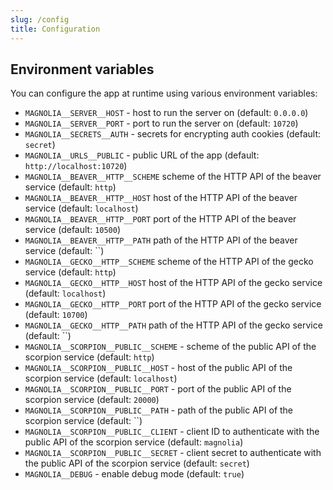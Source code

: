 ```yaml
---
slug: /config
title: Configuration
---
```


## Environment variables

You can configure the app at runtime using various environment variables:

- `MAGNOLIA__SERVER__HOST` -
  host to run the server on
  (default: `0.0.0.0`)
- `MAGNOLIA__SERVER__PORT` -
  port to run the server on
  (default: `10720`)
- `MAGNOLIA__SECRETS__AUTH` -
  secrets for encrypting auth cookies
  (default: `secret`)
- `MAGNOLIA__URLS__PUBLIC` -
  public URL of the app
  (default: `http://localhost:10720`)
- `MAGNOLIA__BEAVER__HTTP__SCHEME`
  scheme of the HTTP API of the beaver service
  (default: `http`)
- `MAGNOLIA__BEAVER__HTTP__HOST`
  host of the HTTP API of the beaver service
  (default: `localhost`)
- `MAGNOLIA__BEAVER__HTTP__PORT`
  port of the HTTP API of the beaver service
  (default: `10500`)
- `MAGNOLIA__BEAVER__HTTP__PATH`
  path of the HTTP API of the beaver service
  (default: ``)
- `MAGNOLIA__GECKO__HTTP__SCHEME`
  scheme of the HTTP API of the gecko service
  (default: `http`)
- `MAGNOLIA__GECKO__HTTP__HOST`
  host of the HTTP API of the gecko service
  (default: `localhost`)
- `MAGNOLIA__GECKO__HTTP__PORT`
  port of the HTTP API of the gecko service
  (default: `10700`)
- `MAGNOLIA__GECKO__HTTP__PATH`
  path of the HTTP API of the gecko service
  (default: ``)
- `MAGNOLIA__SCORPION__PUBLIC__SCHEME` -
  scheme of the public API of the scorpion service
  (default: `http`)
- `MAGNOLIA__SCORPION__PUBLIC__HOST` -
  host of the public API of the scorpion service
  (default: `localhost`)
- `MAGNOLIA__SCORPION__PUBLIC__PORT` -
  port of the public API of the scorpion service
  (default: `20000`)
- `MAGNOLIA__SCORPION__PUBLIC__PATH` -
  path of the public API of the scorpion service
  (default: ``)
- `MAGNOLIA__SCORPION__PUBLIC__CLIENT` -
  client ID to authenticate with the public API of the scorpion service
  (default: `magnolia`)
- `MAGNOLIA__SCORPION__PUBLIC__SECRET` -
  client secret to authenticate with the public API of the scorpion service
  (default: `secret`)
- `MAGNOLIA__DEBUG` -
  enable debug mode
  (default: `true`)
